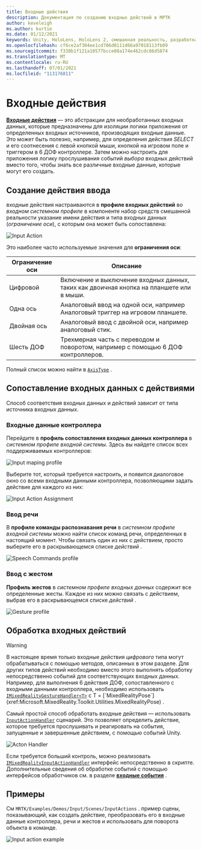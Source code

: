 ```yaml
---
title: Входные действия
description: Документация по созданию входных действий в МРТК
author: keveleigh
ms.author: kurtie
ms.date: 01/12/2021
keywords: Unity, HoloLens, HoloLens 2, смешанная реальность, разработка, мртк, инпутактионс,
ms.openlocfilehash: cf6ce2af304ee1cd706d0111d66a97018113fb09
ms.sourcegitcommit: f338b1f121a10577bcce08a174e462cdc86d5874
ms.translationtype: MT
ms.contentlocale: ru-RU
ms.lasthandoff: 07/01/2021
ms.locfileid: "113176811"
---
```

# <a name="input-actions"></a>Входные действия

[**Входные действия**](input-actions.md) — это абстракции для необработанных входных данных, которые предназначены для изоляции логики приложения от определенных входных источников, производящих входные данные. Это может быть полезно, например, для определения действия *SELECT* и его соотнесения с левой кнопкой мыши, кнопкой на игровом поле и триггером в 6 ДОФ контроллере. Затем можно настроить для приложения логику прослушивания событий *выбора* входных действий вместо того, чтобы знать все различные входные данные, которые могут его создать.

## <a name="creating-an-input-action"></a>Создание действия ввода

входные действия настраиваются в **профиле входных действий** во *входном системном профиле* в компоненте набор средств смешанной реальности указание имени действия и типа входных данных (*ограничение оси*), с которым она может быть сопоставлена:

<img src="../images/input/InputActions.png" alt="Input Action" style="max-width:100%;">

Это наиболее часто используемые значения для **ограничения оси**:

Ограничение оси | Описание
--- | ---
Цифровой | Включение и выключение входных данных, таких как двоичная кнопка на планшете или в мыши.
Одна ось | Аналоговый ввод на одной оси, например Аналоговый триггер на игровом планшете.
Двойная ось | Аналоговый ввод с двойной оси, например аналоговый стик.
Шесть ДОФ | Трехмерная часть с переводом и поворотом, например с помощью 6 ДОФ контроллеров.

Полный список можно найти в [`AxisType`](xref:Microsoft.MixedReality.Toolkit.Utilities.AxisType) .

## <a name="mapping-input-to-actions"></a>Сопоставление входных данных с действиями

Способ соответствия входных данных и действий зависит от типа источника входных данных.

### <a name="controller-input"></a>Входные данные контроллера

Перейдите в **профиль сопоставления входных данных контроллера** в *системном профиле входной системы*. Здесь вы найдете список всех поддерживаемых контроллеров:

<img src="../images/input/ControllerInputMappingProfile.PNG" alt="Input maping profile" style="max-width:100%;">

Выберите тот, который требуется настроить, и появится диалоговое окно со всеми входными данными контроллера, позволяющими задать действие для каждого из них:

<img src="../images/input/InputActionAssignment.PNG" alt="Input Action Assignment" style="max-width:100%;">

### <a name="speech-input"></a>Ввод речи

В **профиле команды распознавания речи** в *системном профиле входной системы* можно найти список команд речи, определенных в настоящий момент. Чтобы связать один из них с действием, просто выберите его в раскрывающемся списке *действий* .

<img src="../images/input/SpeechCommandsProfile.png" alt="Speech Commands profile" style="max-width:100%;">

### <a name="gesture-input"></a>Ввод с жестом

**Профиль жестов** в *системном профиле входных данных* содержит все определенные жесты. Каждое из них можно связать с действием, выбрав его в раскрывающемся списке *действий* .

<img src="../images/input/GestureProfile.png" alt="Gesture profile" style="max-width:100%;">

## <a name="handling-input-actions"></a>Обработка входных действий

> [!WARNING]
> В настоящее время только входные действия *цифрового* типа могут обрабатываться с помощью методов, описанных в этом разделе. Для других типов действий необходимо вместо этого выполнять обработку непосредственно событий для соответствующих входных данных. Например, для выполнения 6 действия ДОФ, сопоставленного с входными данными контроллера, необходимо использовать [`IMixedRealityGestureHandler<T>`](xref:Microsoft.MixedReality.Toolkit.Input.IMixedRealityGestureHandler`1) с T = [`MixedRealityPose`](xref:Microsoft.MixedReality.Toolkit.Utilities.MixedRealityPose) .

Самый простой способ обработать входные действия — использовать [`InputActionHandler`](xref:Microsoft.MixedReality.Toolkit.Input.InputActionHandler) сценарий. Это позволяет определить действие, которое требуется прослушивать и реагировать на события, запущенные и завершенные действием, с помощью событий Unity.

<img src="../images/input/InputActionHandler.PNG" alt="Acton Handler" style="max-width:100%;">

Если требуется больший контроль, можно реализовать [`IMixedRealityInputActionHandler`](xref:Microsoft.MixedReality.Toolkit.Input.IMixedRealityInputActionHandler) интерфейс непосредственно в скрипте. Дополнительные сведения об обработке событий с помощью интерфейсов обработчиков см. в разделе [**входные события**](input-events.md) .

## <a name="examples"></a>Примеры

См `MRTK/Examples/Demos/Input/Scenes/InputActions` . пример сцены, показывающий, как создать действие, преобразовать его в входные данные контроллера, речи и жестов и использовать для поворота объекта в команде.

<img src="../images/input/InputActionsExample.PNG" alt="Input action example" style="max-width:100%;">
